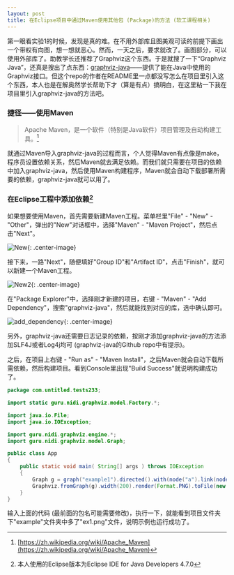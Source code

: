 ```yaml
---
layout: post
title: 在Eclipse项目中通过Maven使用其他包 (Package)的方法 (软工课程相关)
---
```


第一眼看实验1的时候，发现是真的难。在不用外部库且图美观可读的前提下画出一个带权有向图，想一想就恶心。然而，一天之后，要求就改了。画图部分，可以使用外部库了。助教学长还推荐了Graphviz这个东西。于是就搜了一下“Graphviz Java”，还真是搜出了点东西：[graphviz-java](https://github.com/nidi3/graphviz-java)——提供了能在Java中使用的Graphviz接口。但这个repo的作者在README里一点都没写怎么在项目里引入这个东西，本人也是在解奥然学长帮助下才（算是有点）搞明白，在这里粘一下我在项目里引入graphviz-java的方法吧。

### 捷径——使用Maven

> Apache Maven，是一个软件（特别是Java软件）项目管理及自动构建工具。[^1]

就通过Maven导入graphviz-java的过程而言，个人觉得Maven有点像是make，程序员设置依赖关系，然后Maven就去满足依赖。而我们就只需要在项目的依赖中加入graphviz-java，然后使用Maven构建程序，Maven就会自动下载部署所需要的依赖，graphviz-java就可以用了。

### 在Eclipse工程中添加依赖[^2]

如果想要使用Maven，首先需要新建Maven工程。菜单栏里"File" - "New" - "Other"，弹出的"New"对话框中，选择"Maven" - "Maven Project"，然后点击"Next"。

![New]({{site.url}}/public/images/Maven-Graphviz/new_maven_project.png){: .center-image}

接下来，一路"Next"，随便填好"Group ID"和"Artifact ID"，点击"Finish"，就可以新建一个Maven工程。

![New2]({{site.url}}/public/images/Maven-Graphviz/new_maven_project2.png){: .center-image}

在"Package Explorer"中，选择刚才新建的项目，右键 - "Maven" - "Add Dependency"，搜索"graphviz-java"，然后就能找到对应的库，选中确认即可。

![add_dependency]({{site.url}}/public/images/Maven-Graphviz/add_dependency.png){: .center-image}

另外，graphviz-java还需要日志记录的依赖，按刚才添加graphviz-java的方法添加SLF4J或者Log4j均可 (graphviz-java的Github repo中有提示)。

之后，在项目上右键 - "Run as" - "Maven Install"，之后Maven就会自动下载所需依赖，然后构建项目。看到Console里出现"Build Success"就说明构建成功了。

```java
package com.untitled.tests233;

import static guru.nidi.graphviz.model.Factory.*;

import java.io.File;
import java.io.IOException;

import guru.nidi.graphviz.engine.*;
import guru.nidi.graphviz.model.Graph;

public class App
{
    public static void main( String[] args ) throws IOException
    {
    	Graph g = graph("example1").directed().with(node("a").link(node("b")));
    	Graphviz.fromGraph(g).width(200).render(Format.PNG).toFile(new File("example/ex1.png"));
    }
}

```

输入上面的代码 (最前面的包名可能需要修改)，执行一下，就能看到项目文件夹下"example"文件夹中多了"ex1.png"文件，说明示例也运行成功了。


[^1]: [https://zh.wikipedia.org/wiki/Apache_Maven](https://zh.wikipedia.org/wiki/Apache_Maven)
[^2]: 本人使用的Eclipse版本为Eclipse IDE for Java Developers 4.7.0

